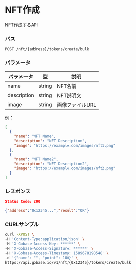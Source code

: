 # NFT作成

NFT作成するAPI

### パス
```
POST /nft/{address}/tokens/create/bulk
```

### パラメータ

|  パラメータ    |  型              | 説明                 |
| ------------ | ---------------- | ------------------- |
|  name        |  string          | NFT名前              |
|  description |  string          | NFT説明文            |
|  image       |  string          | 画像ファイルURL       |

例：
```json
[
  {
    "name": "NFT Name",
    "description": "NFT Description",
    "image": "https://example.com/images/nft1.png"
  },
  {
    "name": "NFT Name2",
    "description": "NFT Description2",
    "image": "https://example.com/images/nft2.png"
  }
]
```

### レスポンス
```json
Status Code: 200

{"address":"0x12345...","result":"OK"}
```

### CURLサンプル
```bash
curl -XPOST \
-H 'Content-Type:application/json' \
-H 'X-Gobase-Access-Key: ******' \
-H 'X-Gobase-Access-Signature: ******' \
-H 'X-Gobase-Access-Timestamp: 1589678198548' \
-d '{"name": "", "point": 100}' \
https://api.gobase.io/v1/nft/{0x12345}/tokens/create/bulk
```
